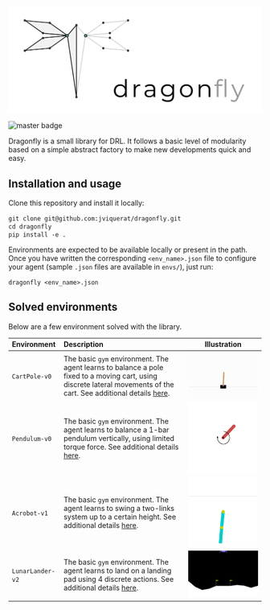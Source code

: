<p align="center">
  <img width="600" alt="logo" src="dragonfly/msc/logo.png">
</p>

![master badge](https://github.com/jviquerat/dragonfly/workflows/dragonfly/badge.svg?branch=master)

Dragonfly is a small library for DRL. It follows a basic level of modularity based on a simple abstract factory to make new developments quick and easy.

## Installation and usage

Clone this repository and install it locally:

```
git clone git@github.com:jviquerat/dragonfly.git
cd dragonfly
pip install -e .
```

Environments are expected to be available locally or present in the path. Once you have written the corresponding `<env_name>.json` file to configure your agent (sample `.json` files are available in `envs/`), just run:

```
dragonfly <env_name>.json
```

## Solved environments

Below are a few environment solved with the library.

| Environment | Description | Illustration |
| :--- | :--- | :---: |
| `CartPole-v0` | The basic `gym` environment. The agent learns to balance a pole fixed to a moving cart, using discrete lateral movements of the cart. See additional details <a href="dragonfly/save/cartpole/README.md">here</a>. | <img width="500" alt="gif" src="dragonfly/save/cartpole/good.gif"> |
| `Pendulum-v0` | The basic `gym` environment. The agent learns to balance a 1-bar pendulum vertically, using limited torque force. See additional details <a href="dragonfly/save/pendulum/README.md">here</a>.  | <img width="500" alt="gif" src="dragonfly/save/pendulum/good.gif"> |
| `Acrobot-v1` | The basic `gym` environment. The agent learns to swing a two-links system up to a certain height. See additional details <a href="dragonfly/save/acrobot/README.md">here</a>.  | <img width="500" alt="gif" src="dragonfly/save/acrobot/good.gif">
| `LunarLander-v2` | The basic `gym` environment. The agent learns to land on a landing pad using 4 discrete actions. See additional details <a href="dragonfly/save/lunarlander/README.md">here</a>. | <img width="500" alt="gif" src="dragonfly/save/lunarlander/good.gif"> |
